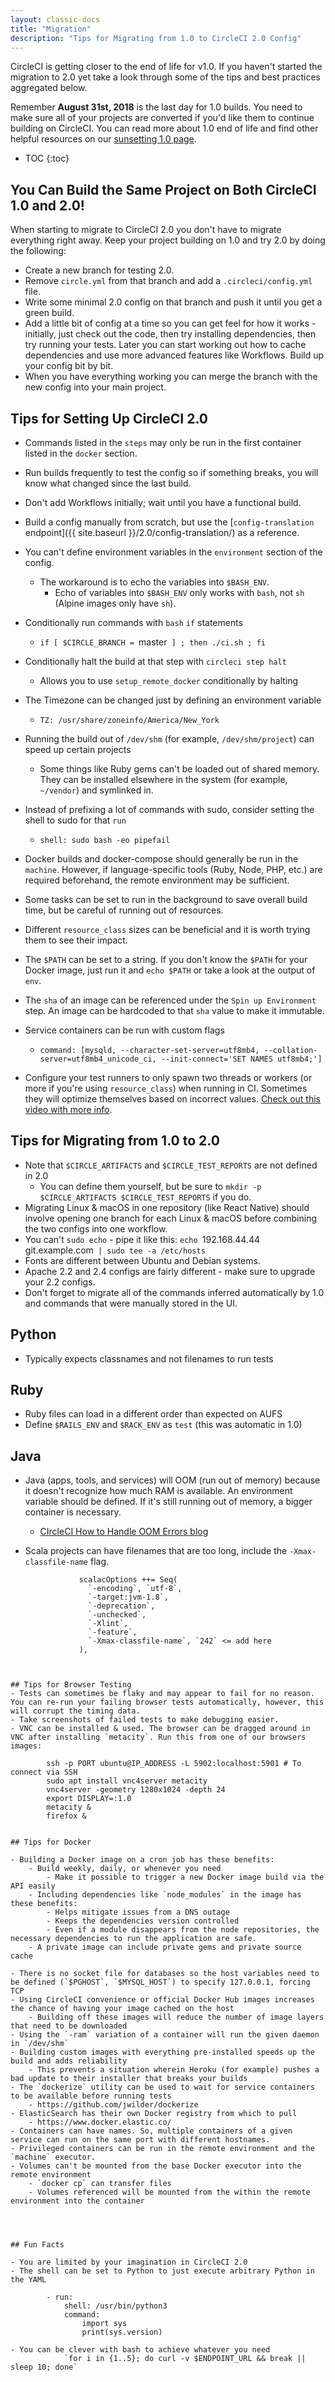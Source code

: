 ```yaml
---
layout: classic-docs
title: "Migration"
description: "Tips for Migrating from 1.0 to CircleCI 2.0 Config"
---
```



CircleCI is getting closer to the end of life for v1.0. If you haven't started the migration to 2.0 yet take a look through some of the tips and best practices aggregated below.

Remember **August 31st, 2018** is the last day for 1.0 builds. You need to make sure all of your projects are converted if you'd like them to continue building on CircleCI. You can read more about 1.0 end of life and find other helpful resources on our [sunsetting 1.0 page](https://circleci.com/sunset1-0/).

* TOC
{:toc}

## You Can Build the Same Project on Both CircleCI 1.0 and 2.0!

When starting to migrate to CircleCI 2.0 you don't have to migrate everything right away. Keep your project building on 1.0 and try 2.0 by doing the following:

- Create a new branch for testing 2.0.
- Remove `circle.yml` from that branch and add a `.circleci/config.yml` file.
- Write some minimal 2.0 config on that branch and push it until you get a green build.
- Add a little bit of config at a time so you can get feel for how it works - initially, just check out the code, then try installing dependencies, then try running your tests. Later you can start working out how to cache dependencies and use more advanced features like Workflows. Build up your config bit by bit.
- When you have everything working you can merge the branch with the new config into your main project.

## Tips for Setting Up CircleCI 2.0

- Commands listed in the `steps` may only be run in the first container listed in the `docker` section.
- Run builds frequently to test the config so if something breaks, you will know what changed since the last build.
- Don't add Workflows initially; wait until you have a functional build.
- Build a config manually from scratch, but use the [`config-translation` endpoint]({{ site.baseurl }}/2.0/config-translation/) as a reference.
- You can't define environment variables in the `environment` section of the config.
	- The workaround is to echo the variables into `$BASH_ENV`.
		- Echo of variables into `$BASH_ENV` only works with `bash`, not `sh` (Alpine images only have `sh`).

- Conditionally run commands with `bash` `if` statements
	- `if [ $CIRCLE_BRANCH = `master` ] ; then ./ci.sh ; fi`
- Conditionally halt the build at that step with `circleci step halt`
	- Allows you to use `setup_remote_docker` conditionally by halting
- The Timezone can be changed just by defining an environment variable
	- `TZ: /usr/share/zoneinfo/America/New_York`
- Running the build out of `/dev/shm` (for example, `/dev/shm/project`) can speed up certain projects
	- Some things like Ruby gems can't be loaded out of shared memory. They can be installed elsewhere in the system (for example, `~/vendor`) and symlinked in.
- Instead of prefixing a lot of commands with sudo, consider setting the shell to sudo for that `run`
	- `shell: sudo bash -eo pipefail`

- Docker builds and docker-compose should generally be run in the `machine`. However, if language-specific tools (Ruby, Node, PHP, etc.) are required beforehand, the remote environment may be  sufficient.
- Some tasks can be set to run in the background to save overall build time, but be careful of running out of resources.
- Different `resource_class` sizes can be beneficial and it is worth trying them to see their impact.
- The `$PATH` can be set to a string. If you don't know the `$PATH` for your Docker image, just run it and `echo $PATH` or take a look at the output of `env`.
- The `sha` of an image can be referenced under the `Spin up Environment` step. An image can be hardcoded to that `sha` value to make it immutable.

- Service containers can be run with custom flags
	- `command: [mysqld, --character-set-server=utf8mb4, --collation-server=utf8mb4_unicode_ci, --init-connect='SET NAMES utf8mb4;']`
- Configure your test runners to only spawn two threads or workers (or more if you're using `resource_class`) when running in CI. Sometimes they will optimize themselves based on incorrect values. [Check out this video with more info](https://www.youtube.com/watch?v=CKDVkqIMpHM).



## Tips for Migrating from 1.0 to 2.0

- Note that `$CIRCLE_ARTIFACTS` and `$CIRCLE_TEST_REPORTS` are not defined in 2.0
	- You can define them yourself, but be sure to `mkdir -p $CIRCLE_ARTIFACTS $CIRCLE_TEST_REPORTS` if you do.
- Migrating Linux & macOS in one repository (like React Native) should involve opening one branch for each Linux & macOS before combining the two configs into one workflow.
- You can't `sudo echo` - pipe it like this: `echo `192.168.44.44 git.example.com` | sudo tee -a /etc/hosts`
- Fonts are different between Ubuntu and Debian systems.
- Apache 2.2 and 2.4 configs are fairly different - make sure to upgrade your 2.2 configs.
- Don't forget to migrate all of the commands inferred automatically by 1.0 and commands that were manually stored in the UI.


## Python
- Typically expects classnames and not filenames to run tests

## Ruby
- Ruby files can load in a different order than expected on AUFS
- Define `$RAILS_ENV` and `$RACK_ENV` as `test` (this was automatic in 1.0)


## Java
- Java (apps, tools, and services) will OOM (run out of memory) because it doesn't recognize how much RAM is available. An environment variable should be defined. If it's still running out of memory, a bigger container is necessary.
	- [CIrcleCI How to Handle OOM Errors blog](https://circleci.com/blog/how-to-handle-java-oom-errors/)
- Scala projects can have filenames that are too long, include the `-Xmax-classfile-name` flag.

	```
			    scalacOptions ++= Seq(
			      `-encoding`, `utf-8`,
			      `-target:jvm-1.8`,
			      `-deprecation`,
			      `-unchecked`,
			      `-Xlint`,
			      `-feature`,
			      `-Xmax-classfile-name`, `242` <= add here
			    ),
```


## Tips for Browser Testing
- Tests can sometimes be flaky and may appear to fail for no reason. You can re-run your failing browser tests automatically, however, this will corrupt the timing data.
- Take screenshots of failed tests to make debugging easier.
- VNC can be installed & used. The browser can be dragged around in VNC after installing `metacity`. Run this from one of our browsers images:
```
			ssh -p PORT ubuntu@IP_ADDRESS -L 5902:localhost:5901 # To connect via SSH
			sudo apt install vnc4server metacity
			vnc4server -geometry 1280x1024 -depth 24
			export DISPLAY=:1.0
			metacity &
			firefox &
```

## Tips for Docker

- Building a Docker image on a cron job has these benefits:
	- Build weekly, daily, or whenever you need
		- Make it possible to trigger a new Docker image build via the API easily
	- Including dependencies like `node_modules` in the image has these benefits:
		- Helps mitigate issues from a DNS outage
		- Keeps the dependencies version controlled
		- Even if a module disappears from the node repositories, the necessary dependencies to run the application are safe.
	- A private image can include private gems and private source cache

- There is no socket file for databases so the host variables need to be defined (`$PGHOST`, `$MYSQL_HOST`) to specify 127.0.0.1, forcing TCP
- Using CircleCI convenience or official Docker Hub images increases the chance of having your image cached on the host
	- Building off these images will reduce the number of image layers that need to be downloaded
- Using the `-ram` variation of a container will run the given daemon in `/dev/shm`
- Building custom images with everything pre-installed speeds up the build and adds reliability
	- This prevents a situation wherein Heroku (for example) pushes a bad update to their installer that breaks your builds
- The `dockerize` utility can be used to wait for service containers to be available before running tests
	- https://github.com/jwilder/dockerize
- ElasticSearch has their own Docker registry from which to pull
	- https://www.docker.elastic.co/
- Containers can have names. So, multiple containers of a given service can run on the same port with different hostnames.
- Privileged containers can be run in the remote environment and the `machine` executor.
- Volumes can't be mounted from the base Docker executor into the remote environment
	- `docker cp` can transfer files
	- Volumes referenced will be mounted from the within the remote environment into the container




## Fun Facts

- You are limited by your imagination in CircleCI 2.0
- The shell can be set to Python to just execute arbitrary Python in the YAML
```
			- run:
				shell: /usr/bin/python3
				command:
					import sys
					print(sys.version)
```
- You can be clever with bash to achieve whatever you need
			`for i in {1..5}; do curl -v $ENDPOINT_URL && break || sleep 10; done`
